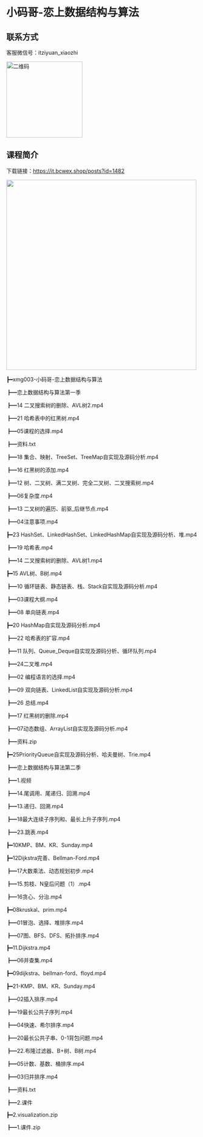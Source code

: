 # 小码哥-恋上数据结构与算法

## 联系方式

客服微信号：itziyuan_xiaozhi

<img src="https://ziyuanyun.oss-cn-guangzhou.aliyuncs.com/common/20240614073449/666b82192834a.jpg" width="200" height="200" alt="二维码">

## 课程简介

下载链接：https://it.bcwex.shop/posts?id=1482

<img src="https://ziyuanyun.oss-cn-guangzhou.aliyuncs.com/yun/20240515224308/6644c9fc85196.jpg" width="500" alt="">

  ┣━xmg003-小码哥-恋上数据结构与算法

 ┣━恋上数据结构与算法第一季

 ┣━14 二叉搜索树的删除、AVL树2.mp4

 ┣━21 哈希表中的红黑树.mp4

 ┣━05课程的选择.mp4

 ┣━资料.txt

 ┣━18 集合、映射、TreeSet、TreeMap自实现及源码分析.mp4

 ┣━16 红黑树的添加.mp4

 ┣━12 树、二叉树、满二叉树、完全二叉树、二叉搜索树.mp4

 ┣━06复杂度.mp4

 ┣━13 二叉树的遍历、前驱_后继节点.mp4

 ┣━04注意事项.mp4

 ┣━23 HashSet、LinkedHashSet、LinkedHashMap自实现及源码分析、堆.mp4

 ┣━19 哈希表.mp4

 ┣━14 二叉搜索树的删除、AVL树1.mp4

 ┣━15 AVL树、B树.mp4

 ┣━10 循环链表、静态链表、栈、Stack自实现及源码分析.mp4

 ┣━03课程大纲.mp4

 ┣━08 单向链表.mp4

 ┣━20 HashMap自实现及源码分析.mp4

 ┣━22 哈希表的扩容.mp4

 ┣━11 队列、Queue_Deque自实现及源码分析、循环队列.mp4

 ┣━24二叉堆.mp4

 ┣━02 编程语言的选择.mp4

 ┣━09 双向链表、LinkedList自实现及源码分析.mp4

 ┣━26 总结.mp4

 ┣━17 红黑树的删除.mp4

 ┣━07动态数组、ArrayList自实现及源码分析.mp4

 ┣━资料.zip

 ┣━25PriorityQueue自实现及源码分析、哈夫曼树、Trie.mp4

 ┣━恋上数据结构与算法第二季

 ┣━1.视频

 ┣━14.尾调用、尾递归、回溯.mp4

 ┣━13.递归、回溯.mp4

 ┣━18最大连续子序列和、最长上升子序列.mp4

 ┣━23.跳表.mp4

 ┣━10KMP、BM、KR、Sunday.mp4

 ┣━12Dijkstra完善、Bellman-Ford.mp4

 ┣━17大数乘法、动态规划初步.mp4

 ┣━15.剪枝、N皇后问题（1）.mp4

 ┣━16贪心、分治.mp4

 ┣━08kruskal、prim.mp4

 ┣━01冒泡、选择、堆排序.mp4

 ┣━07图、BFS、DFS、拓扑排序.mp4

 ┣━11.Dijkstra.mp4

 ┣━06并查集.mp4

 ┣━09dijkstra、bellman-ford、floyd.mp4

 ┣━21-KMP、BM、KR、Sunday.mp4

 ┣━02插入排序.mp4

 ┣━19最长公共子序列.mp4

 ┣━04快速、希尔排序.mp4

 ┣━20最长公共子串、0-1背包问题.mp4

 ┣━22.布隆过滤器、B+树、B树.mp4

 ┣━05计数、基数、桶排序.mp4

 ┣━03归并排序.mp4

 ┣━资料.txt

 ┣━2.课件

 ┣━2.visualization.zip

 ┣━1.课件.zip

  